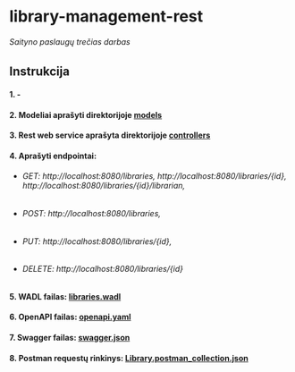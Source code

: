 # library-management-rest
###### Saityno paslaugų trečias darbas
## Instrukcija
#### 1. -
#### 2. Modeliai aprašyti direktorijoje [models](src%2Fmain%2Fjava%2Flt%2Fviko%2Feif%2Fgmauza%2Flibrarymanagementrest%2Fmodels)
#### 3. Rest web service aprašyta direktorijoje [controllers](src%2Fmain%2Fjava%2Flt%2Fviko%2Feif%2Fgmauza%2Flibrarymanagementrest%2Fcontrollers)
#### 4. Aprašyti endpointai: 
* ###### GET: http://localhost:8080/libraries, http://localhost:8080/libraries/{id}, http://localhost:8080/libraries/{id}/librarian, 
* ###### POST: http://localhost:8080/libraries, 
* ###### PUT: http://localhost:8080/libraries/{id}, 
* ###### DELETE: http://localhost:8080/libraries/{id}
#### 5. WADL failas: [libraries.wadl](libraries.wadl)
#### 6. OpenAPI failas: [openapi.yaml](openapi.yaml)
#### 7. Swagger failas: [swagger.json](swagger.json)
#### 8. Postman requestų rinkinys: [Library.postman_collection.json](Library.postman_collection.json)